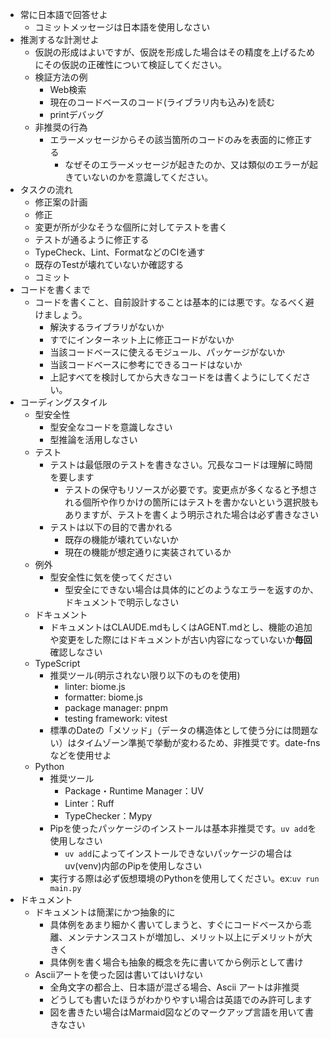 - 常に日本語で回答せよ
  - コミットメッセージは日本語を使用しなさい
- 推測するな計測せよ
  - 仮説の形成はよいですが、仮説を形成した場合はその精度を上げるためにその仮説の正確性について検証してください。
  - 検証方法の例
    - Web検索
    - 現在のコードベースのコード(ライブラリ内も込み)を読む
    - printデバッグ
  - 非推奨の行為
    - エラーメッセージからその該当箇所のコードのみを表面的に修正する
      - なぜそのエラーメッセージが起きたのか、又は類似のエラーが起きていないのかを意識してください。
- タスクの流れ
  - 修正案の計画
  - 修正
  - 変更が所が少なそうな個所に対してテストを書く
  - テストが通るように修正する
  - TypeCheck、Lint、FormatなどのCIを通す
  - 既存のTestが壊れていないか確認する
  - コミット
- コードを書くまで
  - コードを書くこと、自前設計することは基本的には悪です。なるべく避けましょう。
    - 解決するライブラリがないか
    - すでにインターネット上に修正コードがないか
    - 当該コードベースに使えるモジュール、パッケージがないか
    - 当該コードベースに参考にできるコードはないか
    - 上記すべてを検討してから大きなコードをは書くようにしてください。
- コーディングスタイル
  - 型安全性
    - 型安全なコードを意識しなさい
    - 型推論を活用しなさい
  - テスト
    - テストは最低限のテストを書きなさい。冗長なコードは理解に時間を要します
      - テストの保守もリソースが必要です。変更点が多くなると予想される個所や作りかけの箇所にはテストを書かないという選択肢もありますが、テストを書くよう明示された場合は必ず書きなさい
    - テストは以下の目的で書かれる
      - 既存の機能が壊れていないか
      - 現在の機能が想定通りに実装されているか
  - 例外
    - 型安全性に気を使ってください
      - 型安全にできない場合は具体的にどのようなエラーを返すのか、ドキュメントで明示しなさい
  - ドキュメント
    - ドキュメントはCLAUDE.mdもしくはAGENT.mdとし、機能の追加や変更をした際にはドキュメントが古い内容になっていないか**毎回**確認しなさい
  - TypeScript
    - 推奨ツール(明示されない限り以下のものを使用)
      - linter: biome.js
      - formatter: biome.js
      - package manager: pnpm
      - testing framework: vitest
    - 標準のDateの「メソッド」（データの構造体として使う分には問題ない）はタイムゾーン準拠で挙動が変わるため、非推奨です。date-fnsなどを使用せよ
  - Python
    - 推奨ツール
      - Package・Runtime Manager：UV
      - Linter：Ruff
      - TypeChecker：Mypy
    - Pipを使ったパッケージのインストールは基本非推奨です。`uv add`を使用しなさい
      - `uv add`によってインストールできないパッケージの場合はuv(venv)内部のPipを使用しなさい
    - 実行する際は必ず仮想環境のPythonを使用してください。ex:`uv run main.py`
- ドキュメント
  - ドキュメントは簡潔にかつ抽象的に
    - 具体例をあまり細かく書いてしまうと、すぐにコードベースから乖離、メンテナンスコストが増加し、メリット以上にデメリットが大きく
    - 具体例を書く場合も抽象的概念を先に書いてから例示として書け
  - Asciiアートを使った図は書いてはいけない
    - 全角文字の都合上、日本語が混ざる場合、Ascii アートは非推奨
    - どうしても書いたほうがわかりやすい場合は英語でのみ許可します
    - 図を書きたい場合はMarmaid図などのマークアップ言語を用いて書きなさい